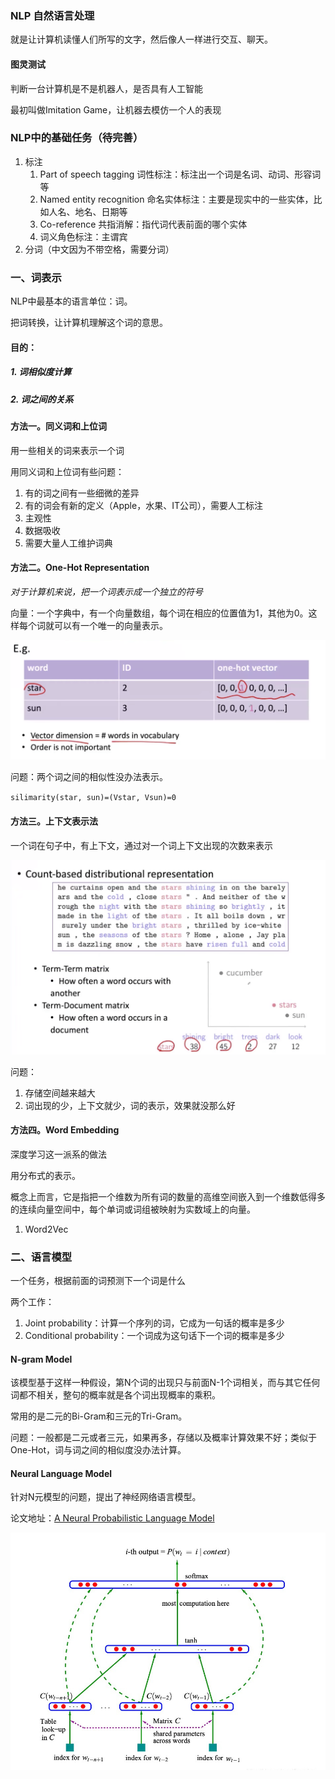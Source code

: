 
### NLP 自然语言处理

就是让计算机读懂人们所写的文字，然后像人一样进行交互、聊天。



#### 图灵测试

判断一台计算机是不是机器人，是否具有人工智能

最初叫做Imitation Game，让机器去模仿一个人的表现



### NLP中的基础任务（待完善）

1. 标注
   1. Part of speech tagging 词性标注：标注出一个词是名词、动词、形容词等
   2. Named entity recognition 命名实体标注：主要是现实中的一些实体，比如人名、地名、日期等
   3. Co-reference 共指消解：指代词代表前面的哪个实体
   4. 词义角色标注：主谓宾
2. 分词（中文因为不带空格，需要分词）



### 一、词表示

NLP中最基本的语言单位：词。

把词转换，让计算机理解这个词的意思。

#### 目的：

##### 1. 词相似度计算
##### 2. 词之间的关系



#### 方法一。同义词和上位词

用一些相关的词来表示一个词

用同义词和上位词有些问题：

1. 有的词之间有一些细微的差异
2. 有的词会有新的定义（Apple，水果、IT公司），需要人工标注
3. 主观性
4. 数据吸收
5. 需要大量人工维护词典





#### 方法二。One-Hot Representation

*对于计算机来说，把一个词表示成一个独立的符号*

向量：一个字典中，有一个向量数组，每个词在相应的位置值为1，其他为0。这样每个词就可以有一个唯一的向量表示。

![image-20230807174204000](/images/image-20230807174204000.png)

问题：两个词之间的相似性没办法表示。

`silimarity(star, sun)=(Vstar, Vsun)=0`



#### 方法三。上下文表示法
一个词在句子中，有上下文，通过对一个词上下文出现的次数来表示

![image-20230807180001479](/images/image-20230807180001479.png)

问题：

1. 存储空间越来越大
2. 词出现的少，上下文就少，词的表示，效果就没那么好



#### 方法四。Word Embedding

深度学习这一派系的做法

用分布式的表示。

概念上而言，它是指把一个维数为所有词的数量的高维空间嵌入到一个维数低得多的连续向量空间中，每个单词或词组被映射为实数域上的向量。

1. Word2Vec





### 二、语言模型

一个任务，根据前面的词预测下一个词是什么

两个工作：

1. Joint probability：计算一个序列的词，它成为一句话的概率是多少
2. Conditional probability：一个词成为这句话下一个词的概率是多少



#### N-gram Model

该模型基于这样一种假设，第N个词的出现只与前面N-1个词相关，而与其它任何词都不相关，整句的概率就是各个词出现概率的乘积。

常用的是二元的Bi-Gram和三元的Tri-Gram。

问题：一般都是二元或者三元，如果再多，存储以及概率计算效果不好；类似于One-Hot，词与词之间的相似度没办法计算。



#### Neural Language Model

针对N元模型的问题，提出了神经网络语言模型。

论文地址：[A Neural Probabilistic Language Model](https://www.jmlr.org/papers/volume3/bengio03a/bengio03a.pdf)

![image-20230808102406667](/images/image-20230808102406667.png)



